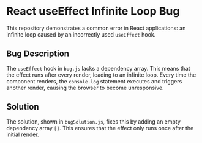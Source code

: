 # React useEffect Infinite Loop Bug

This repository demonstrates a common error in React applications: an infinite loop caused by an incorrectly used `useEffect` hook. 

## Bug Description

The `useEffect` hook in `bug.js` lacks a dependency array. This means that the effect runs after every render, leading to an infinite loop.  Every time the component renders, the `console.log` statement executes and triggers another render, causing the browser to become unresponsive. 

## Solution

The solution, shown in `bugSolution.js`, fixes this by adding an empty dependency array `[]`. This ensures that the effect only runs once after the initial render.